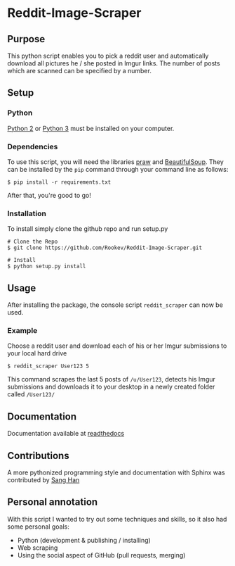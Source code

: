 # Reddit-Image-Scraper

## Purpose
This python script enables you to pick a reddit user and automatically download all pictures he / she posted in Imgur links.
The number of posts which are scanned can be specified by a number.

## Setup

### Python

[Python 2](https://www.python.org/download/releases/2.7/) or [Python 3](https://www.python.org/download/releases/3.4.1/) must be installed on your computer.

### Dependencies

To use this script, you will need the libraries [praw](https://github.com/praw-dev/praw) and [BeautifulSoup](http://www.crummy.com/software/BeautifulSoup/).
They can be installed by the `pip` command through your command line as follows:

```
$ pip install -r requirements.txt
```

After that, you're good to go!

### Installation

To install simply clone the github repo and run setup.py

```
# Clone the Repo
$ git clone https://github.com/Rookev/Reddit-Image-Scraper.git

# Install
$ python setup.py install
```

## Usage

After installing the package, the console script `reddit_scraper`
can now be used.

### Example

Choose a reddit user and download each of his or her Imgur submissions to your local hard drive

```
$ reddit_scraper User123 5
```

This command scrapes the last 5 posts of `/u/User123`, detects his Imgur submissions and downloads it to your desktop in a newly created folder called `/User123/`

## Documentation

Documentation available at [readthedocs](http://reddit-image-scraper.readthedocs.org/)

## Contributions

A more pythonized programming style and documentation with Sphinx was contributed by [Sang Han](https://github.com/jjangsangy)

## Personal annotation
With this script I wanted to try out some techniques and skills, so it also had some personal goals:


* Python (development & publishing / installing)
* Web scraping
* Using the social aspect of GitHub (pull requests, merging)
